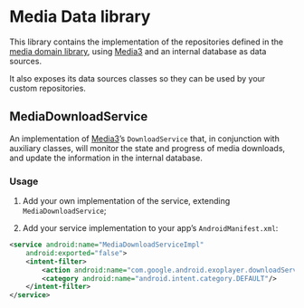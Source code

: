 # Media Data library

This library contains the implementation of the repositories defined in
the [media domain library](../media), using [Media3][media3] and
an internal database as data sources.

It also exposes its data sources classes so they can be used by your custom repositories.

## MediaDownloadService

An implementation of [Media3][media3]’s `DownloadService` that, in conjunction with auxiliary
classes, will monitor the state and progress of media downloads, and update the information in the
internal database.

### Usage

1. Add your own implementation of the service, extending `MediaDownloadService`;

2. Add your service implementation to your app’s `AndroidManifest.xml`:
```xml
<service android:name="MediaDownloadServiceImpl"
    android:exported="false">
    <intent-filter>
        <action android:name="com.google.android.exoplayer.downloadService.action.RESTART"/>
        <category android:name="android.intent.category.DEFAULT"/>
    </intent-filter>
</service>
```

[media3]: https://developer.android.com/jetpack/androidx/releases/media3
